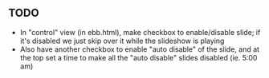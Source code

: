 TODO
----

- In "control" view (in ebb.html), make checkbox to enable/disable slide; if it's disabled we just skip over it while the slideshow is playing
- Also have another checkbox to enable "auto disable" of the slide, and at the top set a time to make all the "auto disable" slides disabled (ie. 5:00 am)